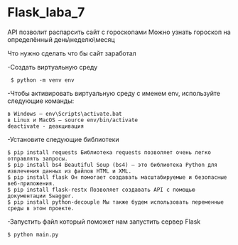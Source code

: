 # Flask_laba_7

API позволит распарсить сайт с гороскопами 
Можно узнать гороскоп на определённый день\неделю\месяц

Что нужно сделать что бы сайт заработал

-Создать виртуальную среду

     $ python -m venv env
  
-Чтобы активировать виртуальную среду с именем env, используйте следующие команды:

    в Windows — env\Scripts\activate.bat
    в Linux и MacOS — source env/bin/activate
    deactivate - деакцивация
 
 -Установите следующие библиотеки

    $ pip install requests Библиотека requests позволяет очень легко отправлять запросы.
    $ pip install bs4 Beautiful Soup (bs4) – это библиотека Python для извлечения данных из файлов HTML и XML.
    $ pip install flask Он помогает создавать масштабируемые и безопасные веб-приложения.
    $ pip install flask-restx Позволяет создавать API с помощью документации Swagger.
    $ pip install python-decouple Мы также будем использовать переменные среды в этом проекте.
 
-Запустить файл который поможет нам запустить сервер Flask

    $ python main.py   
